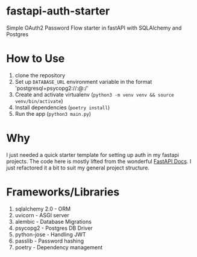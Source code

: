 # fastapi-auth-starter
Simple OAuth2 Password Flow starter in fastAPI with SQLAlchemy and Postgres

# How to Use
1. clone the repository
2. Set up `DATABASE_URL` environment variable in the format 'postgresql+psycopg2://<username>:<password>@<hostname>:<port>/<db-name>'
3. Create and activate virtualenv (`python3 -m venv venv && source venv/bin/activate`)
4. Install dependencies (`poetry install`)
5. Run the app (`python3 main.py`)

# Why
I just needed a quick starter template for setting up auth in my fastapi projects. The code here is mostly lifted from the wonderful [FastAPI Docs](https://fastapi.tiangolo.com/tutorial/security/first-steps/). I just refactored it a bit to suit my general project structure.

# Frameworks/Libraries
1. sqlalchemy 2.0 - ORM
2. uvicorn - ASGI server
3. alembic - Database Migrations
4. psycopg2 - Postgres DB Driver
5. python-jose - Handling JWT
6. passlib - Password hashing
7. poetry - Dependency management
